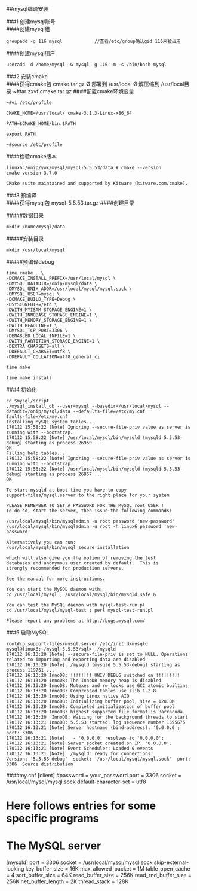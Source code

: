 ##mysql编译安装

###1 创建mysql账号     
####创建mysql组  
```
groupadd -g 116 mysql            //查看/etc/group确认gid 116未被占用  
```
####创建mysql用户  
```
useradd -d /home/mysql -G mysql -g 116 -m -s /bin/bash mysql  
```
###2 安装cmake   
####获得cmake包
cmake.tar.gz
Ø  部署到 /usr/local
Ø  解压缩到 /usr/local目录
~#tar zxvf cmake.tar.gz
####配置cmake环境变量
```
~#vi /etc/profile

CMAKE_HOME=/usr/local/ cmake-3.1.3-Linux-x86_64

PATH=$CMAKE_HOME/bin:$PATH

export PATH
```
```
~#source /etc/profile
```
####检验cmake版本
```
linux6:/onip/ywx/mysql/mysql-5.5.53/data # cmake --version
cmake version 3.7.0

CMake suite maintained and supported by Kitware (kitware.com/cmake).
```
###3 预编译  
####获得mysql包
mysql-5.5.53.tar.gz
####创建目录

#####数据目录
```
mkdir /home/mysql/data
```
#####安装目录
```
mkdir /usr/local/mysql
```
#####预编译debug
```
time cmake . \
-DCMAKE_INSTALL_PREFIX=/usr/local/mysql \
-DMYSQL_DATADIR=/onip/mysql/data \
-DMYSQL_UNIX_ADDR=/usr/local/mysql/mysql.sock \
-DMYSQL_USER=mysql \
-DCMAKE_BUILD_TYPE=Debug \
-DSYSCONFDIR=/etc \
-DWITH_MYISAM_STORAGE_ENGINE=1 \
-DWITH_INNOBASE_STORAGE_ENGINE=1 \
-DWITH_MEMORY_STORAGE_ENGINE=1 \
-DWITH_READLINE=1 \
-DMYSQL_TCP_PORT=3306 \
-DENABLED_LOCAL_INFILE=1 \
-DWITH_PARTITION_STORAGE_ENGINE=1 \
-DEXTRA_CHARSETS=all \
-DDEFAULT_CHARSET=utf8 \
-DDEFAULT_COLLATION=utf8_general_ci
```
```
time make
```
```
time make install
```
###4 初始化
```
cd $mysql/script
./mysql_install_db --user=mysql --basedir=/usr/local/mysql --datadir=/onip/mysql/data --defaults-file=/etc/my.cnf
faults-file=/etc/my.cnf
Installing MySQL system tables...
170112 15:58:22 [Note] Ignoring --secure-file-priv value as server is running with --bootstrap.
170112 15:58:22 [Note] /usr/local/mysql/bin/mysqld (mysqld 5.5.53-debug) starting as process 26950 ...
OK
Filling help tables...
170112 15:58:22 [Note] Ignoring --secure-file-priv value as server is running with --bootstrap.
170112 15:58:22 [Note] /usr/local/mysql/bin/mysqld (mysqld 5.5.53-debug) starting as process 26957 ...
OK

To start mysqld at boot time you have to copy
support-files/mysql.server to the right place for your system

PLEASE REMEMBER TO SET A PASSWORD FOR THE MySQL root USER !
To do so, start the server, then issue the following commands:

/usr/local/mysql/bin/mysqladmin -u root password 'new-password'
/usr/local/mysql/bin/mysqladmin -u root -h linux6 password 'new-password'

Alternatively you can run:
/usr/local/mysql/bin/mysql_secure_installation

which will also give you the option of removing the test
databases and anonymous user created by default.  This is
strongly recommended for production servers.

See the manual for more instructions.

You can start the MySQL daemon with:
cd /usr/local/mysql ; /usr/local/mysql/bin/mysqld_safe &

You can test the MySQL daemon with mysql-test-run.pl
cd /usr/local/mysql/mysql-test ; perl mysql-test-run.pl

Please report any problems at http://bugs.mysql.com/
```
###5 启动MySQL 
```
root#cp support-files/mysql.server /etc/init.d/mysqld
mysql@linux6:~/mysql-5.5.53/sql> ./mysqld   
170112 16:13:20 [Note] --secure-file-priv is set to NULL. Operations related to importing and exporting data are disabled
170112 16:13:20 [Note] ./mysqld (mysqld 5.5.53-debug) starting as process 119751 ...
170112 16:13:20 InnoDB: !!!!!!!! UNIV_DEBUG switched on !!!!!!!!!
170112 16:13:20 InnoDB: The InnoDB memory heap is disabled
170112 16:13:20 InnoDB: Mutexes and rw_locks use GCC atomic builtins
170112 16:13:20 InnoDB: Compressed tables use zlib 1.2.8
170112 16:13:20 InnoDB: Using Linux native AIO
170112 16:13:20 InnoDB: Initializing buffer pool, size = 128.0M
170112 16:13:20 InnoDB: Completed initialization of buffer pool
170112 16:13:20 InnoDB: highest supported file format is Barracuda.
170112 16:13:20  InnoDB: Waiting for the background threads to start
170112 16:13:21 InnoDB: 5.5.53 started; log sequence number 1595675
170112 16:13:21 [Note] Server hostname (bind-address): '0.0.0.0'; port: 3306
170112 16:13:21 [Note]   - '0.0.0.0' resolves to '0.0.0.0';
170112 16:13:21 [Note] Server socket created on IP: '0.0.0.0'.
170112 16:13:21 [Note] Event Scheduler: Loaded 0 events
170112 16:13:21 [Note] ./mysqld: ready for connections.
Version: '5.5.53-debug'  socket: '/usr/local/mysql/mysql.sock'  port: 3306  Source distribution
```

####my.cnf
[client]
#password       = your_password
port            = 3306
socket          = /usr/local/mysql/mysql.sock
default-character-set = utf8

# Here follows entries for some specific programs

# The MySQL server
[mysqld]
port            = 3306
socket          = /usr/local/mysql/mysql.sock
skip-external-locking
key_buffer_size = 16K
max_allowed_packet = 1M
table_open_cache = 4
sort_buffer_size = 64K
read_buffer_size = 256K
read_rnd_buffer_size = 256K
net_buffer_length = 2K
thread_stack = 128K
